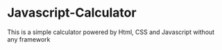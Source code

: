 # Javascript-Calculator
This is a simple calculator powered by Html, CSS and Javascript without any framework
